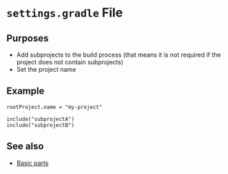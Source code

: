 # `settings.gradle` File

## Purposes

- Add subprojects to the build process (that means it is not required if the project does not contain subprojects)
- Set the project name

## Example

```text
rootProject.name = "my-project"

include("subprojectA")
include("subprojectB")
```

## See also

- [Basic parts](README.md#next)